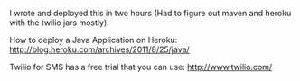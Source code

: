 I wrote and deployed this in two hours (Had to figure out maven and heroku with
the twilio jars mostly).

How to deploy a Java Application on Heroku:
http://blog.heroku.com/archives/2011/8/25/java/

Twilio for SMS has a free trial that you can use:
http://www.twilio.com/

